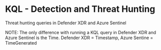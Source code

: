 # KQL - Detection and Threat Hunting
Threat hunting queries in Defender XDR and Azure Sentinel

NOTE: The only difference with running a KQL query in Defender XDR and Azure Sentinel is the Time. 
Defender XDR = Timestamp, Azure Sentine = TimeGenerated

